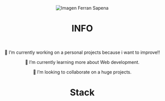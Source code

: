 <!-- HEADER -->
<div align="center" width="100">
  <img src="https://capsule-render.vercel.app/api?color=0:1408d0,50:0860d0,100:08c4d0&height=250&section=header&text=Ferran%20Sapena%20(NarefSS)&fontSize=30&type=waving&fontColor=fefefe&&animation=fadeIn" alt="Imagen Ferran Sapena"/>
</div>

<!-- Info -->
<div align="center" width="100">
  <h1>INFO</h1>
  </br>
    <p>🔭 I’m currently working on a personal projects because i want to improve!!</p>
    <p>🌱 I’m currently learning more about Web development.</p>
    <p>👯 I’m looking to collaborate on a huge projects.</p>
</div>

<!-- STACK -->

<div align="center" width="100">
  <h1>Stack</h1>



